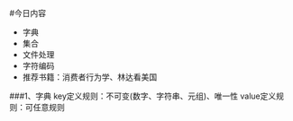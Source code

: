 #今日内容
+   字典
+   集合
+   文件处理
+   字符编码
+   推荐书籍：消费者行为学、林达看美国

###1、字典
    key定义规则：不可变(数字、字符串、元组)、唯一性
    value定义规则：可任意规则
